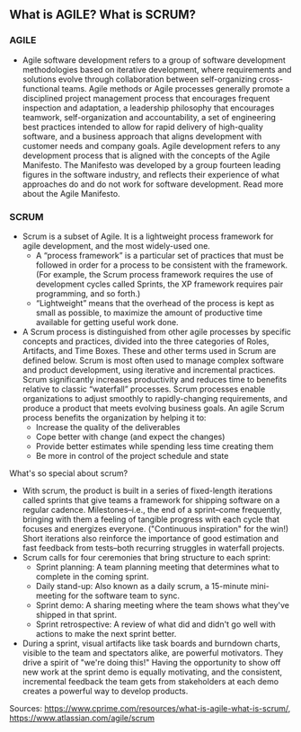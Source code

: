 ## What is AGILE? What is SCRUM?

### AGILE
- Agile software development refers to a group of software development methodologies based on iterative development, where requirements and solutions evolve through collaboration between self-organizing cross-functional teams. Agile methods or Agile processes generally promote a disciplined project management process that encourages frequent inspection and adaptation, a leadership philosophy that encourages teamwork, self-organization and accountability, a set of engineering best practices intended to allow for rapid delivery of high-quality software, and a business approach that aligns development with customer needs and company goals. Agile development refers to any development process that is aligned with the concepts of the Agile Manifesto. The Manifesto was developed by a group fourteen leading figures in the software industry, and reflects their experience of what approaches do and do not work for software development. Read more about the Agile Manifesto.

### SCRUM
- Scrum is a subset of Agile. It is a lightweight process framework for agile development, and the most widely-used one.
  - A “process framework” is a particular set of practices that must be followed in order for a process to be consistent with the framework. (For example, the Scrum process framework requires the use of development cycles called Sprints, the XP framework requires pair programming, and so forth.)
  - “Lightweight” means that the overhead of the process is kept as small as possible, to maximize the amount of productive time available for getting useful work done.
- A Scrum process is distinguished from other agile processes by specific concepts and practices, divided into the three categories of Roles, Artifacts, and Time Boxes. These and other terms used in Scrum are defined below. Scrum is most often used to manage complex software and product development, using iterative and incremental practices. Scrum significantly increases productivity and reduces time to benefits relative to classic “waterfall” processes. Scrum processes enable organizations to adjust smoothly to rapidly-changing requirements, and produce a product that meets evolving business goals. An agile Scrum process benefits the organization by helping it to:
  - Increase the quality of the deliverables
  - Cope better with change (and expect the changes)
  - Provide better estimates while spending less time creating them
  - Be more in control of the project schedule and state

What's so special about scrum?

- With scrum, the product is built in a series of fixed-length iterations called sprints that give teams a framework for shipping software on a regular cadence. Milestones–i.e., the end of a sprint–come frequently, bringing with them a feeling of tangible progress with each cycle that focuses and energizes everyone. ("Continuous inspiration" for the win!) Short iterations also reinforce the importance of good estimation and fast feedback from tests–both recurring struggles in waterfall projects.
- Scrum calls for four ceremonies that bring structure to each sprint:
  - Sprint planning: A team planning meeting that determines what to complete in the coming sprint.
  - Daily stand-up: Also known as a daily scrum, a 15-minute mini-meeting for the software team to sync.
  - Sprint demo: A sharing meeting where the team shows what they've shipped in that sprint.
  - Sprint retrospective: A review of what did and didn't go well with actions to make the next sprint better.
- During a sprint, visual artifacts like task boards and burndown charts, visible to the team and spectators alike, are powerful motivators. They drive a spirit of "we're doing this!" Having the opportunity to show off new work at the sprint demo is equally motivating, and the consistent, incremental feedback the team gets from stakeholders at each demo creates a powerful way to develop products.

Sources: https://www.cprime.com/resources/what-is-agile-what-is-scrum/, https://www.atlassian.com/agile/scrum
